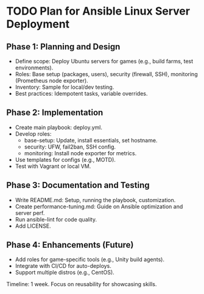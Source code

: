 # TODO Plan for Ansible Linux Server Deployment

## Phase 1: Planning and Design
- Define scope: Deploy Ubuntu servers for games (e.g., build farms, test environments).
- Roles: Base setup (packages, users), security (firewall, SSH), monitoring (Prometheus node exporter).
- Inventory: Sample for local/dev testing.
- Best practices: Idempotent tasks, variable overrides.

## Phase 2: Implementation
- Create main playbook: deploy.yml.
- Develop roles:
  - base-setup: Update, install essentials, set hostname.
  - security: UFW, fail2ban, SSH config.
  - monitoring: Install node exporter for metrics.
- Use templates for configs (e.g., MOTD).
- Test with Vagrant or local VM.

## Phase 3: Documentation and Testing
- Write README.md: Setup, running the playbook, customization.
- Create performance-tuning.md: Guide on Ansible optimization and server perf.
- Run ansible-lint for code quality.
- Add LICENSE.

## Phase 4: Enhancements (Future)
- Add roles for game-specific tools (e.g., Unity build agents).
- Integrate with CI/CD for auto-deploys.
- Support multiple distros (e.g., CentOS).

Timeline: 1 week. Focus on reusability for showcasing skills.

